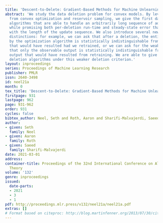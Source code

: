 ```yaml
---
title: 'Descent-to-Delete: Gradient-Based Methods for Machine Unlearning'
abstract: 'We study the data deletion problem for convex models. By leveraging techniques
  from convex optimization and reservoir sampling, we give the first data deletion
  algorithms that are able to handle an arbitrarily long sequence of adversarial updates
  while promising both per-deletion run-time and steady-state error that do not grow
  with the length of the update sequence. We also introduce several new conceptual
  distinctions: for example, we can ask that after a deletion, the entire state maintained
  by the optimization algorithm is statistically indistinguishable from the state
  that would have resulted had we retrained, or we can ask for the weaker condition
  that only the observable output is statistically indistinguishable from the observable
  output that would have resulted from retraining. We are able to give more efficient
  deletion algorithms under this weaker deletion criterion.'
layout: inproceedings
series: Proceedings of Machine Learning Research
publisher: PMLR
issn: 2640-3498
id: neel21a
month: 0
tex_title: 'Descent-to-Delete: Gradient-Based Methods for Machine Unlearning'
firstpage: 931
lastpage: 962
page: 931-962
order: 931
cycles: false
bibtex_author: Neel, Seth and Roth, Aaron and Sharifi-Malvajerdi, Saeed
author:
- given: Seth
  family: Neel
- given: Aaron
  family: Roth
- given: Saeed
  family: Sharifi-Malvajerdi
date: 2021-03-01
address: 
container-title: Proceedings of the 32nd International Conference on Algorithmic Learning
  Theory
volume: '132'
genre: inproceedings
issued:
  date-parts:
  - 2021
  - 3
  - 1
pdf: http://proceedings.mlr.press/v132/neel21a/neel21a.pdf
extras: []
# Format based on citeproc: http://blog.martinfenner.org/2013/07/30/citeproc-yaml-for-bibliographies/
---
```

